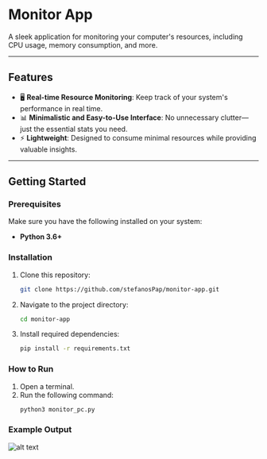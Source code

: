 # **Monitor App**  
A sleek application for monitoring your computer's resources, including CPU usage, memory consumption, and more.

---

## **Features**  
- 🖥️ **Real-time Resource Monitoring**: Keep track of your system's performance in real time.  
- 📊 **Minimalistic and Easy-to-Use Interface**: No unnecessary clutter—just the essential stats you need.  
- ⚡ **Lightweight**: Designed to consume minimal resources while providing valuable insights.

---

## **Getting Started**

### **Prerequisites**
Make sure you have the following installed on your system:
- **Python 3.6+**

### **Installation**
1. Clone this repository:
   ```bash
   git clone https://github.com/stefanosPap/monitor-app.git
2. Navigate to the project directory:
   ```bash
   cd monitor-app
4. Install required dependencies:
   ```bash
   pip install -r requirements.txt
   
### **How to Run**

1. Open a terminal.
2. Run the following command:
   ```bash
   python3 monitor_pc.py

### **Example Output**

![alt text](https://github.com/stefanosPap/monitor-app/blob/main/monitor_pc.png)
